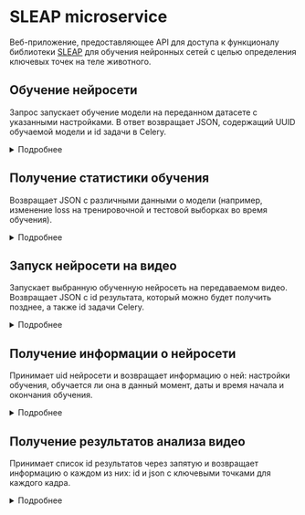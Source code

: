 # SLEAP microservice

Веб-приложение, предоставляющее API для доступа к функционалу библиотеки <a href="https://sleap.ai">SLEAP</a> для обучения нейронных сетей с целью определения ключевых точек на теле животного.

## Обучение нейросети
Запрос запускает обучение модели на переданном датасете с указанными настройками. В ответ возвращает JSON, содержащий UUID обучаемой модели и id задачи в Celery.
<details>
<summary>
Подробнее
</summary>

Метод: `POST`

Путь: `/api/train-network`

### Поля принимаемого JSON
| Название | Тип | Обязательный | Описание |
|--|--|--|--|
|training_dataset|string|Обязательный|Закодированный в формате base64 датасет формата 7z|
|training_config|JSON|Обязательный|Содержит настройки обучения нейросети (описаны далее)|

#### Поля объекта в поле training_config
| Название | Тип | Обязательный | Описание |
|--|--|--|--|
|test_fraction|number|Обязательный|Доля изображений в тестовой выборке.|
|num_epochs|number|Обязательный|Целое число - количество эпох обучения.|
|learning_rate|number|Обязательный|Скорость обучения (learning rate).|
|backbone_model|string|Обязательный|Кодировщик. Должен быть указан один из: "unet", "leap", "hourglass", "resnet", "pretrained_encoder".|
|pretrained_encoder|string|Необязательный|Параметр является обязательным для случая, когда в backbone_model был выбран "pretrained_encoder". В этом случае принимается один из вариантов: <br>"vgg16", "vgg19", <br>"resnet18", "resnet34", "resnet50", "resnet101", "resnet152", <br>"resnext50", "resnext101", <br>"inceptionv3", "inceptionresnetv2", <br>"densenet121", "densenet169", "densenet201",<br>"seresnet18", "seresnet34", "seresnet50", "seresnet101", "seresnet152", <br>"seresnext50", "seresnext101", <br>"senet154", <br>"mobilenet", "mobilenetv2",<br>"efficientnetb0", "efficientnetb1", "efficientnetb2", "efficientnetb3", "efficientnetb4", "efficientnetb5", "efficientnetb6", "efficientnetb7". Указывает предобученную модель, используемую в качестве кодировщика.|
|heads_sigma|number|Обязательный|Параметр sigma в `SingleInstanceConfmapsHeadConfig`, размах нормального распределения вокруг ключевой точки.|
|heads_output_stride|number|Обязательный|Целое число. Шаг в выходном слое. Чем больше шаг, тем больше сжатие и меньше точность, но выше скорость.|

### Поля возвращаемого JSON
| Название | Тип | Обязательный | Описание |
|--|--|--|--|
|model_uid|string|Обязательный|UUID обучаемой модели.|
|task_id|string|Обязательный|id задачи Celery.|

### Пример №1
Запрос:
```JSON
{
    "training_dataset": "N3q8ryccAAQ1zQE5HGgLAQAAAAAZAAAAAAAAAN",
    "training_config": {
        "test_fraction": 0.2,
        "num_epochs": 2,
        "learning_rate": 1e-4,
        "backbone_model": "resnet",
        "heads_sigma": 1.5,
        "heads_output_stride": 4
    }
}
```
Ответ:
```JSON
{
    "model_uid": "0c4c2c8d-c33d-48db-8090-c5ca4bd332c4",
    "task_id": "9809bbf1-7158-401d-a37d-9bb407ba9b22"
}
```
### Пример №2
Запрос:
```JSON
{
    "training_dataset": "N3q8ryccAAQ1zQE5HGgLAQAAAAAZAAAAAAAAAN",
    "training_config": {
        "test_fraction": 0.2,
        "num_epochs": 2,
        "learning_rate": 1e-4,
        "backbone_model": "pretrained_encoder",
        "pretrained_encoder": "vgg16",
        "heads_sigma": 1.5,
        "heads_output_stride": 4
    }
}
```
Ответ:
```JSON
{
    "model_uid": "0c4c2c8d-c33d-48db-8090-c5ca4bd332c4",
    "task_id": "9809bbf1-7158-401d-a37d-9bb407ba9b22"
}
```
</details>

## Получение статистики обучения
Возвращает JSON с различными данными о модели (например, изменение loss на тренировочной и тестовой выборках во время обучения).
<details>
<summary>
Подробнее
</summary>

Метод: `GET`

Путь: `/api/learning-stats`

### Параметры запроса
| Название | Тип | Обязательный | Описание |
|--|--|--|--|
|model_uid|string|Обязательный|UUID модели. Можно передавать UUID как обучаемой, так и уже обученной модели. |

### Поля возвращаемого JSON
| Название | Тип | Обязательный | Описание |
|--|--|--|--|
|loss|JSON|Обязательный|JSON объект, содержащий номера эпох в качестве ключей и соответствующие им значения функции потерь на тренировочной выборке в качестве значений.|
|lr|JSON|Обязательный|JSON объект, содержащий номера эпох в качестве ключей и соответствующие им значения learning rate в качестве значений.|
|val_loss|JSON|Обязательный|JSON объект, содержащий номера эпох в качестве ключей и соответствующие им значения функции на тестовой выборке потерь в качестве значений.|

### Пример №1 (модель обучалась 2 эпохи)
Запрос:

`http://127.0.0.1:5000/api/learning-stats?model_uid=0c4c2c8d-c33d-48db-8090-c5ca4bd332c4`

Ответ:
```JSON
{
    "loss": {
        "0": 4.385681629180908,
        "1": 1.4176582098007202
    },
    "lr": {
        "0": 0.0001,
        "1": 0.0001
    },
    "val_loss": {
        "0": 2.272915363311768,
        "1": 0.8621147871017456
    }
}
```
### Пример №2 (модель начала обучение, но не завершила ещё ни одной эпохи)
Запрос:

`http://127.0.0.1:5000/api/learning-stats?model_uid=0c4c2c8d-c33d-48db-8090-c5ca4bd332c4`

Ответ:
```JSON
{
}
```
</details>

## Запуск нейросети на видео
Запускает выбранную обученную нейросеть на передаваемом видео. Возвращает JSON с id результата, который можно будет получить позднее, а также id задачи Celery.
<details>
<summary>
Подробнее
</summary>

Метод: `POST`

Путь: `/api/video-inference`

### Поля принимаемого JSON
| Название | Тип | Обязательный | Описание |
|--|--|--|--|
|video_base64|string|Обязательный|Закодированное в формате base64 видео.|
|file_name|string|Обязательный|Название видео с расширением файла.|
|model_uid|string|Обязательный| Строка с UUID обученной модели.|

### Поля возвращаемого JSON
| Название | Тип | Обязательный | Описание |
|--|--|--|--|
|results_id|number|Обязательный|Целое число - id результата запуска, по которому необходимо запросить результат.|

### Пример
Запрос:
```JSON
{
    "file_name": "rabbit.mp4",
    "model_uid": "0c4c2c8d-c33d-48db-8090-c5ca4bd332c4",
    "video_base64": "N3q8ryccAAQ1zQE5HGgLAQAAAAAZAAAAAAAAAN"
}
```
Ответ:
```JSON
{
    "results_id": 2
}
```
</details>

## Получение информации о нейросети
Принимает uid нейросети и возвращает информацию о ней: настройки обучения, обучается ли она в данный момент, даты и время начала и окончания обучения.
<details>
<summary>
Подробнее
</summary>

Метод: `GET`

Путь: `/api/model-info`

### Параметры запроса
| Название | Тип | Обязательный | Описание |
|--|--|--|--|
|model_uid|string|Обязательный|UUID модели. |

### Поля возвращаемого JSON
| Название | Тип | Обязательный | Описание |
|--|--|--|--|
|backbone_model|string|Обязательный|Смотреть описание в разделе "Обучение нейросети".|
|heads_output_stride|number|Обязательный|Смотреть описание в разделе "Обучение нейросети".|
|heads_sigma|number|Обязательный|Смотреть описание в разделе "Обучение нейросети".|
|learning_rate|number|Обязательный|Смотреть описание в разделе "Обучение нейросети".|
|num_epochs|string|Обязательный|Смотреть описание в разделе "Обучение нейросети".|
|pretrained_encoder|string|Необязательный|Смотреть описание в разделе "Обучение нейросети".|
|test_fraction|number|Обязательный|Смотреть описание в разделе "Обучение нейросети".|
|currently_training|boolean|Обязательный|true, если в данный момент модель обучается. false - если нет.|
|started_training_at|string|Обязательный|Строка с датой и временем начала последнего обучения нейросети. Может быть null.|
|finished_training_at|string|Обязательный|Строка с датой и временем окончания последнего обучения нейросети. Может быть null, если модель в данный момент обучается.|

### Пример
Запрос:

`http://127.0.0.1:5000/api/model-info?model_uid=0c4c2c8d-c33d-48db-8090-c5ca4bd332c4`

Ответ:
```JSON
{
    "backbone_model": "pretrained_encoder",
    "currently_training": true,
    "finished_training_at": null,
    "heads_output_stride": 4,
    "heads_sigma": 1.5,
    "learning_rate": 0.0001,
    "num_epochs": 2,
    "pretrained_encoder": "vgg19",
    "started_training_at": "Sun, 31 Mar 2024 12:58:33 GMT",
    "test_fraction": 0.2
}
```

</details>

## Получение результатов анализа видео
Принимает список id результатов через запятую и возвращает информацию о каждом из них: id и json с ключевыми точками для каждого кадра.
<details>
<summary>
Подробнее
</summary>

Метод: `GET`

Путь: `/api/inference-results`

### Параметры запроса
| Название | Тип | Обязательный | Описание |
|--|--|--|--|
|ids|string|Обязательный|Через запятую id результатов, полученных при запросе к `/api/video-inference`. Пример: `?ids=1,2,5`|

### Поля возвращаемого JSON
Возвращается JSON, состоящий из списка объектов. Каждый объект состоит из поля id - id результата, и поля keypoints. В поле keypoints содержится объект, поля которого - номера кадров видео, а значения - JSON объекты. В этих вложенных JSON объектах ключи - названия ключевых точек, а значения - массивы, каждый состоящий из двух элементов - координат X и Y соответствующей ключевой точки на соответствующем кадре. Если точка не видна на кадре, обе её координаты будут равны `null`.

### Пример 1 - запрос одного результата
Запрос:

`http://127.0.0.1:5000/api/inference-results?ids=15`

Ответ:
```JSON
[
    {
        "id": 15,
        "keypoints":
        {
            "0": {
                "Ankle left": [
                    840.6176147460938,
                    491.8916931152344
                ],
                "Ankle right": [
                    719.988037109375,
                    480.0779724121094
                ]
            },
            "1": {
                "Ankle left": [
                    840.88037109375,
                    490.9996032714844
                ],
                "Ankle right": [
                    720.0138549804688,
                    480.0594177246094
                ]
            }
        }
    }
]
```
### Пример 2 - запрос нескольких результатов
Запрос:

`http://127.0.0.1:5000/api/inference-results?ids=15,25`

Ответ:
```JSON
[
    {
        "id": 15,
        "keypoints":
        {
            "0": {
                "Ankle left": [
                    840.6176147460938,
                    491.8916931152344
                ],
                "Ankle right": [
                    719.988037109375,
                    480.0779724121094
                ]
            },
            "1": {
                "Ankle left": [
                    840.88037109375,
                    490.9996032714844
                ],
                "Ankle right": [
                    720.0138549804688,
                    480.0594177246094
                ]
            }
        }
    },
    {
        "id": 16,
        "keypoints":
        {
            "0": {
                "Ear left": [
                    558.4687878987164,
                    719.988037109375
                ],
                "Ear right": [
                    720.0138549804688,
                    840.8803710937586
                ]
            },
            "1": {
                "Ear left": [
                    580.8649846321368,
                    710.8949848893553
                ],
                "Ear right": [
                    700.8778478408707,
                    900.6854894306508
                ]
            }
        }
    }
]
```
</details>
